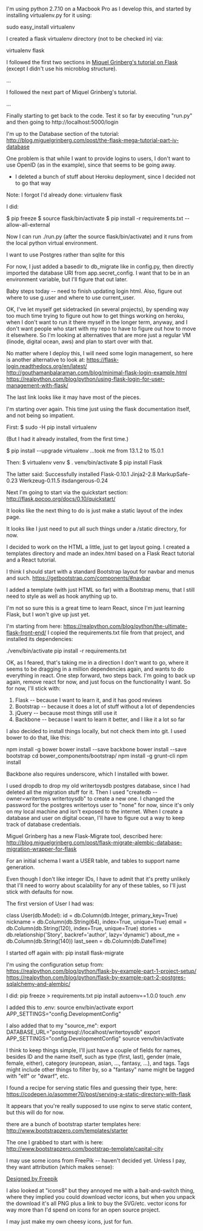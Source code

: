 
I'm using python 2.7.10 on a Macbook Pro as I develop this, and started by installing virtualenv.py for it using:

sudo easy_install virtualenv

I created a flask virtualenv directory (not to be checked in) via:

virtualenv flask

I followed the first two sections in [Miquel Grinberg's tutorial on Flask](http://blog.miguelgrinberg.com/post/the-flask-mega-tutorial-part-ii-templates)
(except I didn't use his microblog structure). 

...

I followed the next part of Miquel Grinberg's tutorial.

...

Finally starting to get back to the code. Test it so far by executing "run.py" and
then going to http://localhost:5000/login

I'm up to the Database section of the tutorial: http://blog.miguelgrinberg.com/post/the-flask-mega-tutorial-part-iv-database

One problem is that while I want to provide logins to users, I don't want to use OpenID (as in the example),
since that seems to be going away. 

* I deleted a bunch of stuff about Heroku deployment, since I decided not to go that way

Note: I forgot I'd already done: virtualenv flask

I did:

$ pip freeze
$ source flask/bin/activate
$ pip install -r requirements.txt --allow-all-external

Now I can run ./run.py (after the source flask/bin/activate) and it runs from the local python virtual environment.

I want to use Postgres rather than sqlite for this 

For now, I just added a basedir to db_migrate like in config.py, then directly imported
the database URI from app.secret_config. I want that to be in an environment variable,
but I'll figure that out later.

Baby steps today -- need to finish updating login html. Also, figure out where to use g.user
and where to use current_user.

OK, I've let myself get sidetracked (in several projects), by spending way too much time
trying to figure out how to get things working on heroku, when I don't want to run it there myself in the
longer term, anyway, and I don't want people who start with my repo to have to figure out how to move
it elsewhere. So I'm looking at alternatives that are more just a regular VM (linode, digital ocean, aws)
and plan to start over with that.

No matter where I deploy this, I will need some login management, so here is another alternative to look at:
https://flask-login.readthedocs.org/en/latest/
http://gouthamanbalaraman.com/blog/minimal-flask-login-example.html
https://realpython.com/blog/python/using-flask-login-for-user-management-with-flask/

The last link looks like it may have most of the pieces.

I'm starting over again. This time just using the flask documentation itself, and not being
so impatient.

First: 
$ sudo -H pip install virtualenv

(But I had it already installed, from the first time.)

$ pip install --upgrade virtualenv
...took me from 13.1.2 to 15.0.1

Then:
$ virtualenv venv
$ . venv/bin/activate
$ pip install Flask

The latter said:
Successfully installed Flask-0.10.1 Jinja2-2.8 MarkupSafe-0.23 Werkzeug-0.11.5 itsdangerous-0.24

Next I'm going to start via the quickstart section: http://flask.pocoo.org/docs/0.10/quickstart/

It looks like the next thing to do is just make a static layout of the index page.

It looks like I just need to put all such things under a /static directory, for now.

I decided to work on the HTML a little, just to get layout going. I created a templates directory
and made an index.html based on a Flask React tutorial and a React tutorial.

I think I should start with a standard Bootstrap layout for navbar and menus and such.
https://getbootstrap.com/components/#navbar

I added a template (with just HTML so far) with a Bootstrap menu, that I still need to
style as well as hook anything up to.

I'm not so sure this is a great time to learn React, since I'm just learning Flask, but I
won't give up just yet.

I'm starting from here: https://realpython.com/blog/python/the-ultimate-flask-front-end/
I copied the requirements.txt file from that project, and installed its dependencies:

./venv/bin/activate
pip install -r requirements.txt

OK, as I feared, that's taking me in a direction I don't want to go, where it seems to be
dragging in a million dependencies again, and wants to do everything in react. One step
forward, two steps back. I'm going to back up again, remove react for now, and just
focus on the functionality I want. So for now, I'll stick with:

1) Flask -- because I want to learn it, and it has good reviews
2) Bootstrap -- because it does a lot of stuff without a lot of dependencies
3) jQuery -- because most things still use it
4) Backbone -- because I want to learn it better, and I like it a lot so far

I also decided to install things locally, but not check them into git. I used bower to
do that, like this:

  npm install -g bower
  bower install --save backbone
  bower install --save bootstrap
  cd bower_components/bootstrap/
  npm install -g grunt-cli
  npm install

Backbone also requires underscore, which I installed with bower.

I used dropdb to drop my old writertoysdb postgres database, since I had deleted all the
migration stuff for it. Then I used "createdb --owner=writertoys writertoysdb" to create
a new one. I changed the password for the postgres writertoys user to "none" for now,
since it's only on my local machine and isn't exposed to the internet. When I create
a database and user on digital ocean, I'll have to figure out a way to keep track of
database credentials.

Miguel Grinberg has a new Flask-Migrate tool, described here:
http://blog.miguelgrinberg.com/post/flask-migrate-alembic-database-migration-wrapper-for-flask

For an initial schema I want a USER table, and tables to support name generation.

Even though I don't like integer IDs, I have to admit that it's pretty unlikely that
I'll need to worry about scalability for any of these tables, so I'll just stick with
defaults for now.

The first version of User I had was:

 class User(db.Model):
      id = db.Column(db.Integer, primary_key=True)
      nickname = db.Column(db.String(64), index=True, unique=True)
      email = db.Column(db.String(120), index=True, unique=True)
      stories = db.relationship('Story', backref='author', lazy='dynamic')
      about_me = db.Column(db.String(140))
      last_seen = db.Column(db.DateTime)

I started off again with:
pip install flask-migrate

I'm using the configuration setup from:
https://realpython.com/blog/python/flask-by-example-part-1-project-setup/
https://realpython.com/blog/python/flask-by-example-part-2-postgres-sqlalchemy-and-alembic/

I did:
pip freeze > requirements.txt
pip install autoenv==1.0.0
touch .env

I added this to .env:
source env/bin/activate
export APP_SETTINGS="config.DevelopmentConfig"

I also added that to my "source_me":
export DATABASE_URL="postgresql://localhost/writertoysdb"
export APP_SETTINGS="config.DevelopmentConfig"
source venv/bin/activate

I think to keep things simple, I'll just have a couple of fields for names, besides ID and
the name itself, such as type (first, last), gender (male, female, either), category (european,
asian, ..., fantasy, ...), and tags. Tags might include other things to filter by, so
a "fantasy" name might be tagged with "elf" or "dwarf", etc.

I found a recipe for serving static files and guessing their type, here:
https://codepen.io/asommer70/post/serving-a-static-directory-with-flask

It appears that you're really supposed to use nginx to serve static content, but this will
do for now.

there are a bunch of bootstrap starter templates here:
http://www.bootstrapzero.com/templates/starter

The one I grabbed to start with is here:
http://www.bootstrapzero.com/bootstrap-template/capital-city

I may use some icons from FreePik -- haven't decided yet. Unless I pay, they want
attribution (which makes sense):

<a href='http://www.freepik.com/free-vector/assorted-round-icons_745439.htm'>Designed by Freepik</a>

I also looked at "icons8" but they annoyed me with a bait-and-switch thing, where they implied
you could download vector icons, but when you unpack the download it's all PNG plus a link to
buy the SVG/etc. vector icons for way more than I'd spend on icons for an open source project.

I may just make my own cheesy icons, just for fun.



